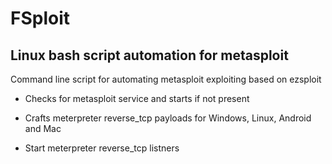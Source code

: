 # FSploit

Linux bash script automation for metasploit
-------------------------------------------

Command line script for automating metasploit exploiting based on ezsploit

- Checks for metasploit service and starts if not present

- Crafts meterpreter reverse_tcp payloads for Windows, Linux, Android and Mac

- Start meterpreter reverse_tcp listners 


